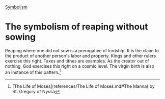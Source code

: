 [Symbolism](Symbolism.md)

# The symbolism of reaping without sowing

Reaping where one did not sow is a prerogative of lordship. It is the claim to the product of another person's labor and property. Kings and other rulers exercise this right. Taxes and tithes are examples. As the creator out of nothing, God exercises this right on a cosmic level. The virgin birth is also an instance of this pattern.[^1]

[^1]: [The Life of Moses](references/The Life of Moses.md#The Manna) by St. Gregory of Nyssa

